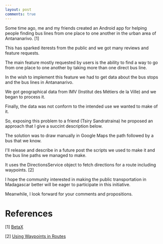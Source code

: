 ```yaml
---
layout: post
comments: true
---
```


Some time ago, me and my friends created an Android app for helping people
finding bus lines from one place to one another in the urban area of
Antananarivo. [1]

This has sparked iterests from the public and we got many reviews and
feature requests.

The main feature mostly requested by users is the ability to find a
way to go from one place to one another by taking more than one direct bus line.

In the wish to implement this feature we had to get data about
the bus stops and the bus lines in Antananarivo.

We got geographical data from IMV (Institut des Métiers de la Ville) and we
began to process it.

Finally, the data was not conform to the intended use we wanted to make of it.

So, exposing this problem to a friend (Tsiry Sandratraina)
he proposed an approach that I give a succint description below.

The solution was to draw manually in Google Maps the path followed by
a bus that we know.

I'll release and describe in a future post the scripts we used to make it and the bus line paths we managed to make.

It uses the DirectionsService object to fetch directions for a route including waypoints. [2]

I hope the community interested in making the public transportation in Madagascar better will be eager to participate in this initiative.

Meanwhile, I look forward for your comments and propositions.

References
==============

[1] [BetaX](http://www.betax.mg)

[2] [Using Waypoints in Routes](https://developers.google.com/maps/documentation/javascript/directions?hl=en#Waypoints)
